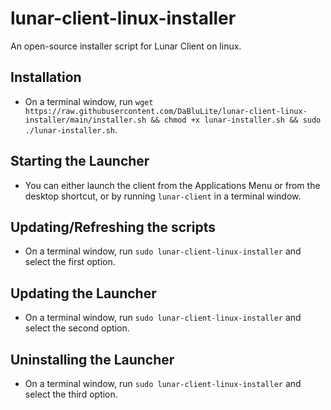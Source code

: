 # lunar-client-linux-installer
An open-source installer script for Lunar Client on linux.

## Installation
* On a terminal window, run `wget https://raw.githubusercontent.com/DaBluLite/lunar-client-linux-installer/main/installer.sh && chmod +x lunar-installer.sh && sudo ./lunar-installer.sh`.

## Starting the Launcher
* You can either launch the client from the Applications Menu or from the desktop shortcut, or by running `lunar-client` in a terminal window.

## Updating/Refreshing the scripts
* On a terminal window, run `sudo lunar-client-linux-installer` and select the first option.

## Updating the Launcher
* On a terminal window, run `sudo lunar-client-linux-installer` and select the second option.

## Uninstalling the Launcher
* On a terminal window, run `sudo lunar-client-linux-installer` and select the third option.
